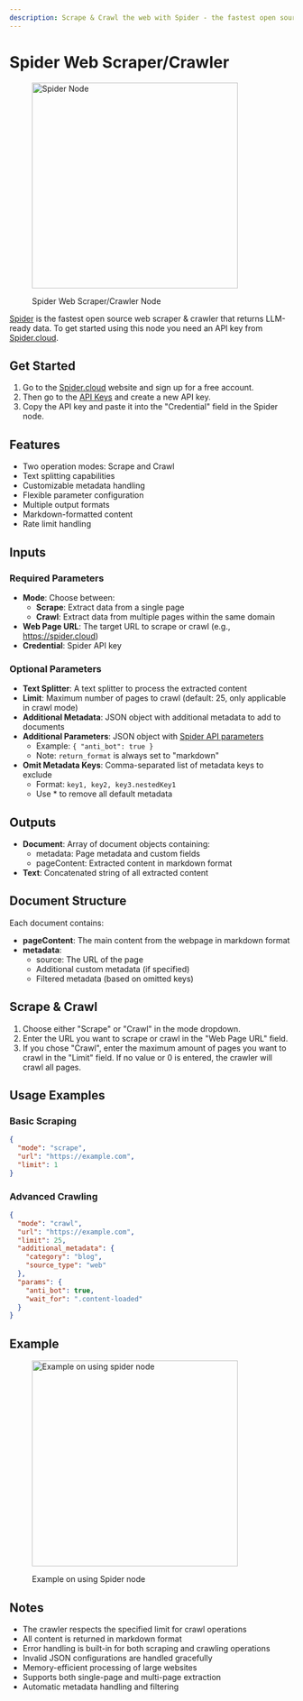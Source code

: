 ```yaml
---
description: Scrape & Crawl the web with Spider - the fastest open source web scraper & crawler.
---
```


# Spider Web Scraper/Crawler

<figure><img src="../../../.gitbook/assets/spider.png" alt="Spider Node" width="365"><figcaption><p>Spider Web Scraper/Crawler Node</p></figcaption></figure>

[Spider](https://spider.cloud/?ref=aimicromind) is the fastest open source web scraper & crawler that returns LLM-ready data. To get started using this node you need an API key from [Spider.cloud](https://spider.cloud/?ref=aimicromind).

## Get Started

1. Go to the [Spider.cloud](https://spider.cloud/?ref=aimicromind) website and sign up for a free account.
2. Then go to the [API Keys](https://spider.cloud/api-keys) and create a new API key.
3. Copy the API key and paste it into the "Credential" field in the Spider node.


## Features
- Two operation modes: Scrape and Crawl
- Text splitting capabilities
- Customizable metadata handling
- Flexible parameter configuration
- Multiple output formats
- Markdown-formatted content
- Rate limit handling

## Inputs

### Required Parameters
- **Mode**: Choose between:
  - **Scrape**: Extract data from a single page
  - **Crawl**: Extract data from multiple pages within the same domain
- **Web Page URL**: The target URL to scrape or crawl (e.g., https://spider.cloud)
- **Credential**: Spider API key

### Optional Parameters
- **Text Splitter**: A text splitter to process the extracted content
- **Limit**: Maximum number of pages to crawl (default: 25, only applicable in crawl mode)
- **Additional Metadata**: JSON object with additional metadata to add to documents
- **Additional Parameters**: JSON object with [Spider API parameters](https://spider.cloud/docs/api)
  - Example: `{ "anti_bot": true }`
  - Note: `return_format` is always set to "markdown"
- **Omit Metadata Keys**: Comma-separated list of metadata keys to exclude
  - Format: `key1, key2, key3.nestedKey1`
  - Use * to remove all default metadata

## Outputs

- **Document**: Array of document objects containing:
  - metadata: Page metadata and custom fields
  - pageContent: Extracted content in markdown format
- **Text**: Concatenated string of all extracted content

## Document Structure
Each document contains:
- **pageContent**: The main content from the webpage in markdown format
- **metadata**:
  - source: The URL of the page
  - Additional custom metadata (if specified)
  - Filtered metadata (based on omitted keys)

## Scrape & Crawl

1. Choose either "Scrape" or "Crawl" in the mode dropdown.
2. Enter the URL you want to scrape or crawl in the "Web Page URL" field.
3. If you chose "Crawl", enter the maximum amount of pages you want to crawl in the "Limit" field. If no value or 0 is entered, the crawler will crawl all pages.

## Usage Examples

### Basic Scraping
```json
{
  "mode": "scrape",
  "url": "https://example.com",
  "limit": 1
}
```

### Advanced Crawling
```json
{
  "mode": "crawl",
  "url": "https://example.com",
  "limit": 25,
  "additional_metadata": {
    "category": "blog",
    "source_type": "web"
  },
  "params": {
    "anti_bot": true,
    "wait_for": ".content-loaded"
  }
}
```

## Example

<figure><img src="../../../.gitbook/assets/spider_example_usage.png" alt="Example on using spider node" width="365"><figcaption><p>Example on using Spider node</p></figcaption></figure>

## Notes
- The crawler respects the specified limit for crawl operations
- All content is returned in markdown format
- Error handling is built-in for both scraping and crawling operations
- Invalid JSON configurations are handled gracefully
- Memory-efficient processing of large websites
- Supports both single-page and multi-page extraction
- Automatic metadata handling and filtering